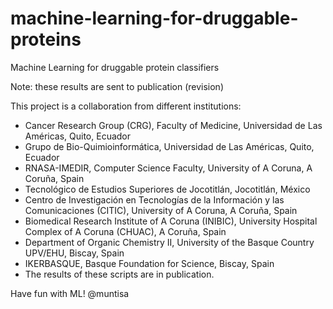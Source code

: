 # machine-learning-for-druggable-proteins
Machine Learning for druggable protein classifiers

Note: these results are sent to publication (revision)

This project is a collaboration from different institutions:

- Cancer Research Group (CRG), Faculty of Medicine, Universidad de Las Américas, Quito, Ecuador
- Grupo de Bio-Quimioinformática, Universidad de Las Américas, Quito, Ecuador
- RNASA-IMEDIR, Computer Science Faculty, University of A Coruna, A Coruña, Spain
- Tecnológico de Estudios Superiores de Jocotitlán, Jocotitlán, México
- Centro de Investigación en Tecnologías de la Información y las Comunicaciones (CITIC), University of A Coruna, A Coruña, Spain
- Biomedical Research Institute of A Coruna (INIBIC), University Hospital Complex of A Coruna (CHUAC), A Coruña, Spain
- Department of Organic Chemistry II, University of the Basque Country UPV/EHU, Biscay, Spain
- IKERBASQUE, Basque Foundation for Science, Biscay, Spain
- The results of these scripts are in publication.

Have fun with ML! @muntisa
